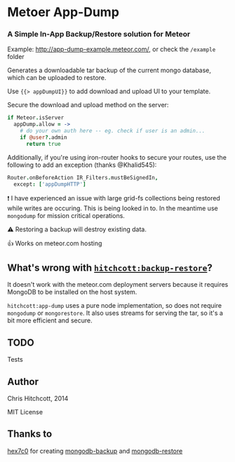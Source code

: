 # Metoer App-Dump

### A Simple In-App Backup/Restore solution for Meteor

Example: http://app-dump-example.meteor.com/, or check the `/example` folder

Generates a downloadable tar backup of the current mongo database, which can be uploaded to restore.

Use `{{> appDumpUI}}` to add download and upload UI to your template.

Secure the download and upload method on the server:

```coffeescript
if Meteor.isServer
  appDump.allow = ->
    # do your own auth here -- eg. check if user is an admin...
    if @user?.admin
      return true
```

Additionally, if you're using iron-router hooks to secure your routes, use the following to add an exception (thanks @Khalid545):

```coffeescript
Router.onBeforeAction IR_Filters.mustBeSignedIn,
  except: ['appDumpHTTP']
```

:exclamation: I have experienced an issue with large grid-fs collections being restored while writes are occuring. This is being looked in to. In the meantime use `mongodump` for mission critical operations.

:warning: Restoring a backup will destroy existing data.

:thumbsup: Works on meteor.com hosting

## What's wrong with [`hitchcott:backup-restore`](https://github.com/hitchcott/meteor-backup-restore/)?

It doesn't work with the meteor.com deployment servers because it requires MongoDB to be installed on the host system. 

`hitchcott:app-dump` uses a pure node implementation, so does not require `mongodump` or `mongorestore`. It also uses streams for serving the tar, so it's a bit more efficient and secure.


## TODO

Tests

## Author

Chris Hitchcott, 2014

MIT License

## Thanks to

[hex7c0](https://github.com/hex7c0) for creating [mongodb-backup](https://github.com/hex7c0/mongodb-backup) and [mongodb-restore](https://github.com/hex7c0/mongodb-restore)
